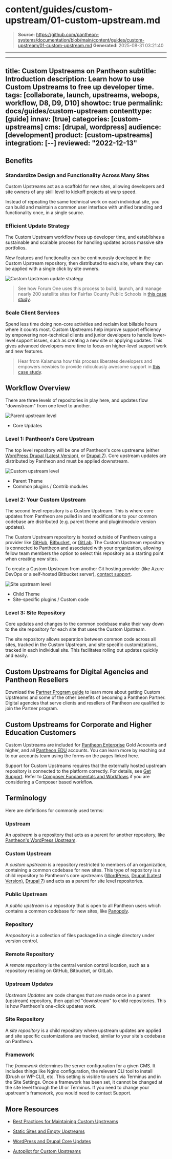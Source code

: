 # content/guides/custom-upstream/01-custom-upstream.md

> **Source**: https://github.com/pantheon-systems/documentation/blob/main/content/guides/custom-upstream/01-custom-upstream.md
> **Generated**: 2025-08-31 03:21:40

---

---
title: Custom Upstreams on Pantheon
subtitle: Introduction
description: Learn how to use Custom Upstreams to free up developer time.
tags: [collaborate, launch, upstreams, webops, workflow, D8, D9, D10]
showtoc: true
permalink: docs/guides/custom-upstream
contenttype: [guide]
innav: [true]
categories: [custom-upstreams]
cms: [drupal, wordpress]
audience: [development]
product: [custom-upstreams]
integration: [--]
reviewed: "2022-12-13"
---

<Youtube src="b1lNrZL0xxM" title="Pantheon Custom Upstreams" />

## Benefits

### Standardize Design and Functionality Across Many Sites

Custom Upstreams act as a scaffold for new sites, allowing developers and site owners of any skill level to kickoff projects at warp speed.

Instead of repeating the same technical work on each individual site, you can build and maintain a common user interface with unified branding and functionality once, in a single source.

### Efficient Update Strategy

The Custom Upstream workflow frees up developer time, and establishes a sustainable and scalable process for handling updates across massive site portfolios.

New features and functionality can be continuously developed in the Custom Upstream repository, then distributed to each site, where they can be applied with a single click by site owners.

![Custom Upstream update strategy](../../../images/update-diagram.png)

> See how Forum One uses this process to build, launch, and manage nearly 200 satellite sites for Fairfax County Public Schools in [this case study](https://pantheon.io/resources/forum-one-pantheon-fairfax-county-public-schools-edu-drupal-case-study).

### Scale Client Services

Spend less time doing non-core activities and reclaim lost billable hours where it counts most. Custom Upstreams help improve support efficiency by empowering non-technical clients and junior developers to handle lower-level support issues, such as creating a new site or applying updates. This gives advanced developers more time to focus on higher-level support work and new features.

> Hear from Kalamuna how this process liberates developers and empowers newbies to provide ridiculously awesome support in [this case study](https://pantheon.io/resources/kalamuna-pantheon-drupal-agency-case-study).

## Workflow Overview

There are three levels of repositories in play here, and updates flow "downstream" from one level to another.

<div className="upstream-overview-outter-clear">
<div className="upstream-overview-outter">
<div className="upstream-content-inner-icon">

![Parent upstream level](../../../images/levelone-icon.png)

<ul class="upstream">
<li>Core Updates</li>
</ul>

</div>
<div className="upstream-content-inner-content">
<h3>Level 1: Pantheon's Core Upstream</h3>

The top level repository will be one of Pantheon's core upstreams (either [WordPress](https://github.com/pantheon-systems/wordpress),[Drupal (Latest Version)](https://github.com/pantheon-upstreams/drupal-composer-managed), or [Drupal 7](https://github.com/pantheon-systems/drops-7)). Core upstream updates are distributed by Pantheon and must be applied downstream.

</div>
</div>
</div>
<div className="upstream-overview-outter-clear">
<div className="upstream-overview-outter">
<div className="upstream-content-inner-icon">

![Custom upstream level](../../../images/leveltwo-icon.png)

<ul class="upstream">
<li>Parent Theme</li>
<li>Common plugins / Contrib modules</li>
</ul>

</div>
<div className="upstream-content-inner-content">
<h3>Level 2: Your Custom Upstream</h3>

The second level repository is a Custom Upstream. This is where core updates from Pantheon are pulled in and modifications to your common codebase are distributed (e.g. parent theme and plugin/module version updates).

The Custom Upstream repository is hosted outside of Pantheon using a provider like [GitHub](https://github.com/), [Bitbucket](https://bitbucket.org/), or [GitLab](https://gitlab.com/). The Custom Upstream repository is connected to Pantheon and associated with your organization, allowing fellow team members the option to select this repository as a starting point when creating new sites.

To create a Custom Upstream from another Git hosting provider (like Azure DevOps or a self-hosted Bitbucket server), [contact support](/guides/support).

</div>
</div>
</div>
<div className="upstream-overview-outter">
<div className="upstream-content-inner-icon">

![Site upstream level](../../../images/levelthree-icon.png)

<ul class="upstream">
<li>Child Theme</li>
<li>Site-specific plugins / Custom code</li>
</ul>
</div>
<div className="upstream-content-inner-content">
<h3>Level 3: Site Repository</h3>

Core updates and changes to the common codebase make their way down to the site repository for each site that uses the Custom Upstream.

The site repository allows separation between common code across all sites, tracked in the Custom Upstream, and site specific customizations, tracked in each individual site. This facilitates rolling out updates quickly and easily.

</div>
</div>

## Custom Upstreams for Digital Agencies and Pantheon Resellers

Download the [Partner Program guide](https://pantheon.io/resources/pantheon-partner-program-guide?docs) to learn more about getting Custom Upstreams and some of the other benefits of becoming a Pantheon Partner. Digital agencies that serve clients and resellers of Pantheon are qualified to join the Partner program.

## Custom Upstreams for Corporate and Higher Education Customers 

Custom Upstreams are included for [Pantheon Enterprise](https://pantheon.io/plans/elite) Gold Accounts and higher, and all [Pantheon EDU](https://pantheon.io/edu) accounts. You can learn more by reaching out to our accounts team using the forms on the pages linked here.

<Alert title="Note" type="info">

Support for Custom Upstreams requires that the externally hosted upstream repository is connected to the platform correctly. For details, see [Get Support](/guides/support/#custom-upstreams). Refer to [Composer Fundamentals and Workflows](/guides/composer) if you are considering a Composer based workflow.

</Alert>

## Terminology

Here are definitions for commonly used terms:

### Upstream

<p>An <dfn id="upstream">upstream</dfn> is a repository that acts as a parent for another repository, like <a href="https://github.com/pantheon-systems/wordpress">Pantheon's WordPress Upstream</a>.</p>

### Custom Upstream

<p>A <dfn id="custom-upstream">custom upstream</dfn> is a repository restricted to members of an organization, containing a common codebase for new sites. This type of repository is a child repository to Pantheon's core upstreams (<a href="https://github.com/pantheon-systems/wordpress">WordPress</a>, <a href="https://github.com/pantheon-upstreams/drupal-composer-managed">Drupal (Latest Version)</a>, <a href="https://github.com/pantheon-systems/drops-7">Drupal 7</a>) and acts as a parent for site level repositories.</p>

### Public Upstream

<p>A <dfn id="public-upstream">public upstream</dfn> is a repository that is open to all Pantheon users which contains a common codebase for new sites, like <a href="https://github.com/populist/panopoly-drops-7">Panopoly</a>.</p>

### Repository

<p>A<dfn id="repository">repository</dfn> is a collection of files packaged in a single directory under version control.</p>


### Remote Repository

<p>A <dfn id="remote-repository">remote repository</dfn> is the central version control location, such as a repository residing on GitHub, Bitbucket, or GitLab.</p>

### Upstream Updates

<p><dfn id="upstream-updates"> Upstream Updates</dfn> are code changes that are made once in a parent (upstream) repository, then applied "downstream" to child repositories. This is how Pantheon's one-click updates work.</p>

### Site Repository

<p>A <dfn id="site-repository">site repository</dfn> is a child repository where upstream updates are applied and site specific customizations are tracked, similar to your site's codebase on Pantheon.</p>

### Framework

<p>The <dfn id="framework">framework</dfn> determines the server configuration for a given CMS. It includes things like Nginx configuration, the relevant CLI tool to install (Drush or WP-CLI), etc. This setting is visible to users via Terminus and in the Site Settings. Once a framework has been set, it cannot be changed at the site level through the UI or Terminus. If you need to change your upstream's framework, you would need to contact Support.</p>

## More Resources

- [Best Practices for Maintaining Custom Upstreams](/guides/custom-upstream/maintain-custom-upstream)

- [Static Sites and Empty Upstreams](/static-site-empty-upstream)

- [WordPress and Drupal Core Updates](/core-updates)

- [Autopilot for Custom Upstreams](/guides/autopilot-custom-upstream)
